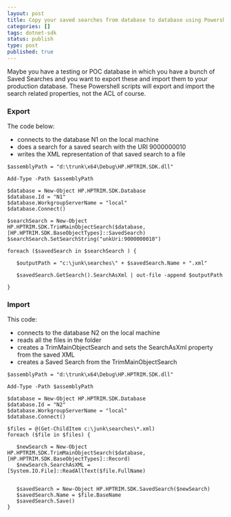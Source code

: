 ```yaml
---
layout: post
title: Copy your saved searches from database to database using Powershell
categories: []
tags: dotnet-sdk
status: publish
type: post
published: true
---
```


Maybe you have a testing or POC database in which you have a bunch of Saved Searches and you want to export these and import them to your production database. These Powershell scripts will export and import the search related properties, not the ACL of course.

### Export

The code below:

- connects to the database N1 on the local machine
- does a search for a saved search with the URI 9000000010
- writes the XML representation of that saved search to a file

```PS1
$assemblyPath = "d:\trunk\x64\Debug\HP.HPTRIM.SDK.dll"

Add-Type -Path $assemblyPath

$database = New-Object HP.HPTRIM.SDK.Database
$database.Id = "N1"
$database.WorkgroupServerName = "local"
$database.Connect()

$searchSearch = New-Object HP.HPTRIM.SDK.TrimMainObjectSearch($database, [HP.HPTRIM.SDK.BaseObjectTypes]::SavedSearch)
$searchSearch.SetSearchString("unkUri:9000000010")

foreach ($savedSearch in $searchSearch ) {

   $outputPath = "c:\junk\searches\" + $savedSearch.Name + ".xml"

   $savedSearch.GetSearch().SearchAsXml | out-file -append $outputPath

}
```

### Import

This code:

- connects to the database N2 on the local machine
- reads all the files in the folder
- creates a TrimMainObjectSearch and sets the SearchAsXml property from the saved XML
- creates a Saved Search from the TrimMainObjectSearch

```PS1
$assemblyPath = "d:\trunk\x64\Debug\HP.HPTRIM.SDK.dll"

Add-Type -Path $assemblyPath

$database = New-Object HP.HPTRIM.SDK.Database
$database.Id = "N2"
$database.WorkgroupServerName = "local"
$database.Connect()

$files = @(Get-ChildItem c:\junk\searches\*.xml)
foreach ($file in $files) {

   $newSearch = New-Object HP.HPTRIM.SDK.TrimMainObjectSearch($database, [HP.HPTRIM.SDK.BaseObjectTypes]::Record)
   $newSearch.SearchAsXML = [System.IO.File]::ReadAllText($file.FullName)


   $savedSearch = New-Object HP.HPTRIM.SDK.SavedSearch($newSearch)
   $savedSearch.Name = $file.BaseName
   $savedSearch.Save()
}

```
